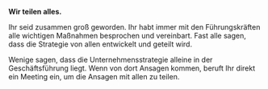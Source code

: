 **Wir teilen alles.**

Ihr seid zusammen groß geworden. Ihr habt immer mit den Führungskräften alle wichtigen Maßnahmen besprochen und vereinbart. Fast alle sagen, dass die Strategie von allen entwickelt und geteilt wird.

Wenige sagen, dass die Unternehmensstrategie alleine in der Geschäftsführung liegt. Wenn von dort Ansagen kommen, beruft Ihr direkt ein Meeting ein, um die Ansagen mit allen zu teilen.
